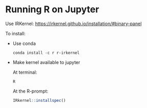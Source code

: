 # Running R on Jupyter

Use IRKernel: https://irkernel.github.io/installation/#binary-panel

To install:

- Use conda

    `conda install -c r r-irkernel`

- Make kernel available to jupyter

    At terminal:
    ```
    R
    ```

    At the R-prompt:
    ```r
    IRkernel::installspec()
    ```
